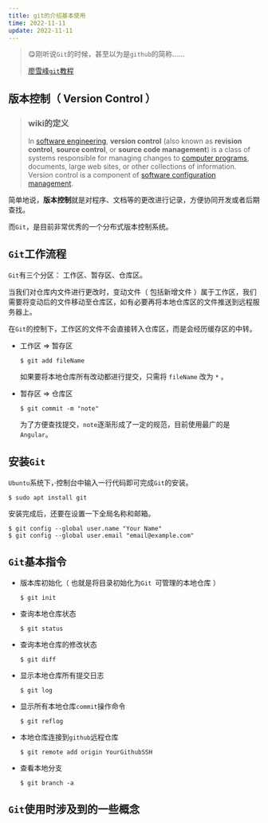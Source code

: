 ```yaml
---
title: git的介绍基本使用
time: 2022-11-11
update: 2022-11-11
---
```


> :yum:刚听说`Git`的时候，甚至以为是`github`的简称……
>
> [廖雪峰`git`教程](https://www.liaoxuefeng.com/wiki/896043488029600)

## 版本控制（ Version Control ）

> ### wiki的定义
>
> In [software engineering](https://en.wikipedia.org/wiki/Software_engineering), **version control** (also known as **revision control**, **source control**, or **source code management**) is a class of systems responsible for managing changes to [computer programs](https://en.wikipedia.org/wiki/Computer_program), documents, large web sites, or other collections of information. Version control is a component of [software configuration management](https://en.wikipedia.org/wiki/Software_configuration_management).

简单地说，**版本控制**就是对程序、文档等的更改进行记录，方便协同开发或者后期查找。

而`Git`，是目前非常优秀的一个分布式版本控制系统。

## `Git`工作流程

`Git`有三个分区： 工作区、暂存区、仓库区。

当我们对仓库内文件进行更改时，变动文件（ 包括新增文件 ）属于工作区，我们需要将变动后的文件移动至仓库区，如有必要再将本地仓库区的文件推送到远程服务器上。

在`Git`的控制下，工作区的文件不会直接转入仓库区，而是会经历缓存区的中转。

- 工作区 => 暂存区

  ```shell
  $ git add fileName
  ```

  如果要将本地仓库所有改动都进行提交，只需将 `fileName` 改为 `*` 。

- 暂存区 => 仓库区

  ```shell
  $ git commit -m "note"
  ```

  为了方便查找提交，`note`逐渐形成了一定的规范，目前使用最广的是`Angular`。

## 安装`Git`

`Ubuntu`系统下，·控制台中输入一行代码即可完成`Git`的安装。

```shell
$ sudo apt install git
```

安装完成后，还要在设置一下全局名称和邮箱。

```shell
$ git config --global user.name "Your Name"
$ git config --global user.email "email@example.com"
```



## `Git`基本指令

- 版本库初始化（ 也就是将目录初始化为`Git `可管理的本地仓库 ）

  ```shell
  $ git init
  ```

- 查询本地仓库状态

  ```shell
  $ git status
  ```

- 查询本地仓库的修改状态

  ```shell
  $ git diff
  ```

- 显示本地仓库所有提交日志

  ```shell
  $ git log
  ```

- 显示所有本地仓库`commit`操作命令

  ```shell
  $ git reflog
  ```

- 本地仓库连接到`github`远程仓库

  ```shell
  $ git remote add origin YourGithubSSH
  ```

- 查看本地分支

  ```shell
  $ git branch -a
  ```

  









## `Git`使用时涉及到的一些概念
